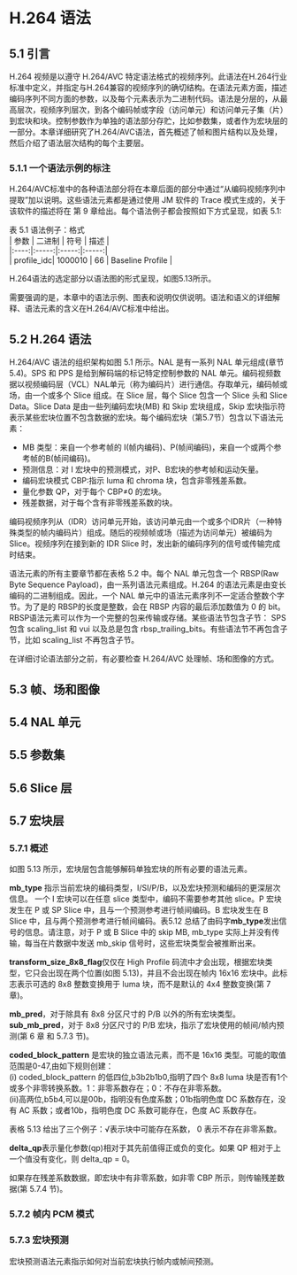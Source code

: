 # H.264 语法

## 5.1 引言

H.264 视频是以遵守 H.264/AVC 特定语法格式的视频序列。此语法在H.264行业标准中定义，并指定与H.264兼容的视频序列的确切结构。在语法元素方面，描述编码序列不同方面的参数，以及每个元素表示为二进制代码。语法是分层的，从最高层次，视频序列层次，到各个编码帧或字段（访问单元）和访问单元子集（片）到宏块和块。控制参数作为单独的语法部分存贮，比如参数集，或者作为宏块层的一部分。本章详细研究了H.264/AVC语法，首先概述了帧和图片结构以及处理，然后介绍了语法层次结构的每个主要层。

### 5.1.1 一个语法示例的标注

H.264/AVC标准中的各种语法部分将在本章后面的部分中通过“从编码视频序列中提取”加以说明。这些语法元素都是通过使用 JM 软件的 Trace 模式生成的，关于该软件的描述将在 第 9 章给出。每个语法例子都会按照如下方式呈现，如表 5.1:

表 5.1 语法例子：格式   
| 参数 | 二进制 | 符号 | 描述 |  
|:----:|:-----:|:-----:|:-----:|  
| profile_idc| 1000010 | 66 | Baseline Profile |  

H.264语法的选定部分以语法图的形式呈现，如图5.13所示。

需要强调的是，本章中的语法示例、图表和说明仅供说明。语法和语义的详细解释、语法元素的含义在H.264/AVC标准中给出。

## 5.2 H.264 语法  

H.264/AVC 语法的组织架构如图 5.1 所示。NAL 是有一系列 NAL 单元组成(章节 5.4)。SPS 和 PPS 是给到解码端的标记特定控制参数的 NAL 单元。编码视频数据以视频编码层（VCL）NAL单元（称为编码片）进行通信。存取单元，编码帧或场，由一个或多个 Slice 组成。在 Slice 层，每个 Slice 包含一个 Slice 头和 Slice Data。Slice Data 是由一些列编码宏块(MB) 和 Skip 宏块组成，Skip 宏块指示符表示某些宏块位置不包含数据的宏块。每个编码宏块（第5.7节）包含以下语法元素：

* MB 类型：来自一个参考帧的 I(帧内编码)、P(帧间编码)，来自一个或两个参考帧的B(帧间编码)。  
* 预测信息：对 I 宏块中的预测模式，对P、B宏块的参考帧和运动矢量。  
* 编码宏块模式 CBP:指示 luma 和 chroma 块，包含非零残差系数。  
* 量化参数 QP，对于每个 CBP≠0 的宏块。  
* 残差数据，对于每个含有非零残差系数的块。  

编码视频序列从（IDR）访问单元开始，该访问单元由一个或多个IDR片（一种特殊类型的帧内编码片）组成。随后的视频帧或场（描述为访问单元）被编码为 Slice。视频序列在接到新的 IDR Slice 时，发出新的编码序列的信号或传输完成时结束。

语法元素的所有主要章节都在表格 5.2 中。每个 NAL 单元包含一个 RBSP(Raw Byte Sequence Payload)，由一系列语法元素组成。H.264 的语法元素是由变长编码的二进制组成。因此，一个 NAL 单元中的语法元素序列不一定适合整数个字节。为了是的 RBSP的长度是整数，会在 RBSP 内容的最后添加数值为 0 的 bit。RBSP语法元素可以作为一个完整的包来传输或存储。某些语法节包含子节： SPS 包含 scaling_list 和 vui 以及总是包含 rbsp_trailing_bits。有些语法节不再包含子节，比如 scaling_list 不再包含子节。

在详细讨论语法部分之前，有必要检查 H.264/AVC 处理帧、场和图像的方式。

## 5.3 帧、场和图像

## 5.4 NAL 单元

## 5.5 参数集

## 5.6 Slice 层

## 5.7 宏块层

### 5.7.1 概述

如图 5.13 所示，宏块层包含能够解码单独宏块的所有必要的语法元素。

**mb_type** 指示当前宏块的编码类型，I/SI/P/B，以及宏块预测和编码的更深层次信息。 一个 I 宏块可以在任意 slice 类型中，编码不需要参考其他 slice。P 宏块发生在 P 或 SP Slice 中，且与一个预测参考进行帧间编码。B 宏块发生在 B Slice 中，且与两个预测参考进行帧间编码。表5.12 总结了由码字**mb_type**发出信号的信息。请注意，对于 P 或 B Slice 中的 skip MB, mb_type 实际上并没有传输，每当在片数据中发送 mb_skip 信号时，这些宏块类型会被推断出来。  

**transform_size_8x8_flag**仅仅在 High Profile 码流中才会出现，根据宏块类型，它只会出现在两个位置(如图 5.13)，并且不会出现在帧内 16x16 宏块中。此标志表示可选的 8x8 整数变换用于 luma 块，而不是默认的 4x4 整数变换(第 7 章)。

**mb_pred**，对于除具有 8x8 分区尺寸的 P/B 以外的所有宏块类型。**sub_mb_pred**，对于 8x8 分区尺寸的 P/B 宏块，指示了宏块使用的帧间/帧内预测(第 6 章 和 5.7.3 节)。

**coded_block_pattern** 是宏块的独立语法元素，而不是 16x16 类型。可能的取值范围是0-47,由如下规则创建：  
(i) coded_block_pattern 的低四位,b3b2b1b0,指明了四个 8x8 luma 块是否有1个或多个非零转换系数。1：非零系数存在；0：不存在非零系数。   
(ii)高两位,b5b4,可以是00b，指明没有色度系数；01b指明色度 DC 系数存在，没有 AC 系数；或者10b，指明色度 DC 系数可能存在，色度 AC 系数存在。  

表格 5.13 给出了三个例子：√表示块中可能存在系数， 0 表示不存在非零系数。  

**delta_qp**表示量化参数(qp)相对于其先前值得正或负的变化。如果 QP 相对于上一个值没有变化，则 delta_qp = 0。

如果存在残差系数数据，即宏块中有非零系数，如非零 CBP 所示，则传输残差数据(第 5.7.4 节)。  

### 5.7.2 帧内 PCM 模式

### 5.7.3 宏块预测

宏块预测语法元素指示如何对当前宏块执行帧内或帧间预测。
